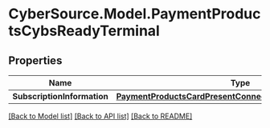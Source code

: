 # CyberSource.Model.PaymentProductsCybsReadyTerminal
## Properties

Name | Type | Description | Notes
------------ | ------------- | ------------- | -------------
**SubscriptionInformation** | [**PaymentProductsCardPresentConnectSubscriptionInformation**](PaymentProductsCardPresentConnectSubscriptionInformation.md) |  | [optional] 

[[Back to Model list]](../README.md#documentation-for-models) [[Back to API list]](../README.md#documentation-for-api-endpoints) [[Back to README]](../README.md)

